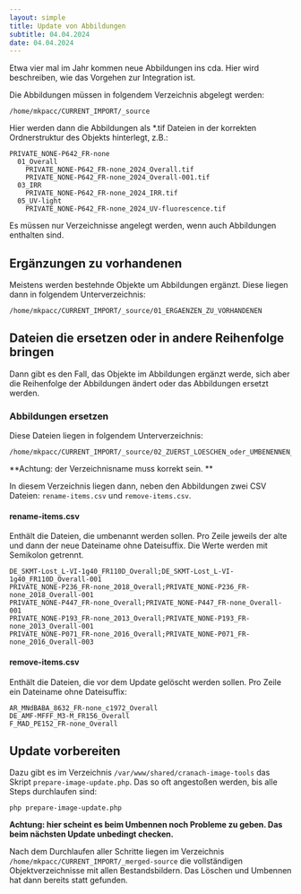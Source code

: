 ```yaml
---
layout: simple
title: Update von Abbildungen
subtitle: 04.04.2024
date: 04.04.2024
---
```

Etwa vier mal im Jahr kommen neue Abbildungen ins cda. Hier wird beschreiben, wie das Vorgehen zur Integration ist.

Die Abbildungen müssen in folgendem Verzeichnis abgelegt werden:
```
/home/mkpacc/CURRENT_IMPORT/_source
```

Hier werden dann die Abbildungen als *.tif Dateien in der korrekten Ordnerstruktur des Objekts hinterlegt, z.B.:

```
PRIVATE_NONE-P642_FR-none
  01_Overall
    PRIVATE_NONE-P642_FR-none_2024_Overall.tif
    PRIVATE_NONE-P642_FR-none_2024_Overall-001.tif
  03_IRR
    PRIVATE_NONE-P642_FR-none_2024_IRR.tif
  05_UV-light
    PRIVATE_NONE-P642_FR-none_2024_UV-fluorescence.tif
```

Es müssen nur Verzeichnisse angelegt werden, wenn auch Abbildungen enthalten sind.

## Ergänzungen zu vorhandenen
Meistens werden bestehnde Objekte um Abbildungen ergänzt. Diese liegen dann in folgendem  Unterverzeichnis:
```
/home/mkpacc/CURRENT_IMPORT/_source/01_ERGAENZEN_ZU_VORHANDENEN
```

## Dateien die ersetzen oder in andere Reihenfolge bringen
Dann gibt es den Fall, das Objekte im Abbildungen ergänzt werde, sich aber die Reihenfolge der Abbildungen ändert oder das Abbildungen ersetzt werden.

### Abbildungen ersetzen
Diese Dateien liegen in folgendem Unterverzeichnis:
```
/home/mkpacc/CURRENT_IMPORT/_source/02_ZUERST_LOESCHEN_oder_UMBENENNEN_DANN_EINFUEGEN
```
**Achtung: der Verzeichnisname muss korrekt sein. **

In diesem Verzeichnis liegen dann, neben den Abbildungen zwei CSV Dateien: `rename-items.csv` und `remove-items.csv`.

#### rename-items.csv
Enthält die Dateien, die umbenannt werden sollen. Pro Zeile jeweils der alte und dann der neue Dateiname ohne Dateisuffix. Die Werte werden mit Semikolon getrennt.
```
DE_SKMT-Lost_L-VI-1g40_FR110D_Overall;DE_SKMT-Lost_L-VI-1g40_FR110D_Overall-001
PRIVATE_NONE-P236_FR-none_2018_Overall;PRIVATE_NONE-P236_FR-none_2018_Overall-001
PRIVATE_NONE-P447_FR-none_Overall;PRIVATE_NONE-P447_FR-none_Overall-001
PRIVATE_NONE-P193_FR-none_2013_Overall;PRIVATE_NONE-P193_FR-none_2013_Overall-001
PRIVATE_NONE-P071_FR-none_2016_Overall;PRIVATE_NONE-P071_FR-none_2016_Overall-003
```

#### remove-items.csv
Enthält die Dateien, die vor dem Update gelöscht werden sollen. Pro Zeile ein Dateiname ohne Dateisuffix:

```
AR_MNdBABA_8632_FR-none_c1972_Overall
DE_AMF-MFFF_M3-M_FR156_Overall
F_MAD_PE152_FR-none_Overall
```

## Update vorbereiten
Dazu gibt es im Verzeichnis `/var/www/shared/cranach-image-tools` das Skript `prepare-image-update.php`. Das so oft angestoßen werden, bis alle Steps durchlaufen sind:
```
php prepare-image-update.php
```
**Achtung: hier scheint es beim Umbennen noch Probleme zu geben. Das beim nächsten Update unbedingt checken.**

Nach dem Durchlaufen aller Schritte liegen im Verzeichnis `/home/mkpacc/CURRENT_IMPORT/_merged-source` die vollständigen Objektverzeichnisse mit allen Bestandsbildern. Das Löschen und Umbennen hat dann bereits statt gefunden.


